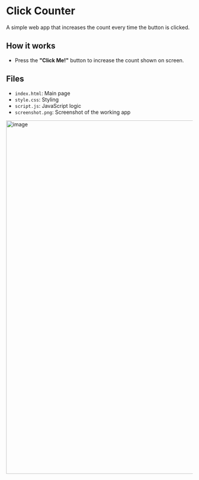 # Click Counter

A simple web app that increases the count every time the button is clicked.

## How it works

- Press the **"Click Me!"** button to increase the count shown on screen.

## Files

- `index.html`: Main page
- `style.css`: Styling
- `script.js`: JavaScript logic
- `screenshot.png`: Screenshot of the working app
  
<img width="1920" height="954" alt="image" src="https://github.com/user-attachments/assets/215948e7-26c3-4124-874c-ce2932996229" />
